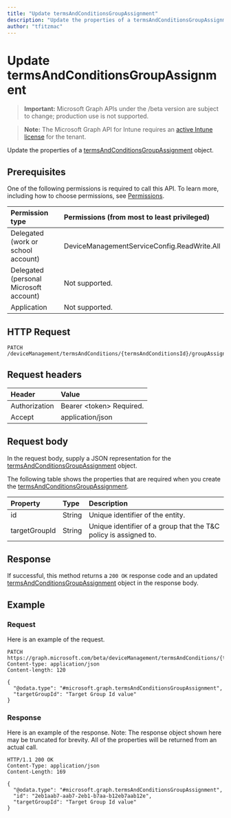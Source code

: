 ```yaml
---
title: "Update termsAndConditionsGroupAssignment"
description: "Update the properties of a termsAndConditionsGroupAssignment object."
author: "tfitzmac"
---
```


# Update termsAndConditionsGroupAssignment

> **Important:** Microsoft Graph APIs under the /beta version are subject to change; production use is not supported.

> **Note:** The Microsoft Graph API for Intune requires an [active Intune license](https://go.microsoft.com/fwlink/?linkid=839381) for the tenant.

Update the properties of a [termsAndConditionsGroupAssignment](../resources/intune-companyterms-termsandconditionsgroupassignment.md) object.

## Prerequisites
One of the following permissions is required to call this API. To learn more, including how to choose permissions, see [Permissions](/concepts/permissions-reference.md).

|Permission type|Permissions (from most to least privileged)|
|:---|:---|
|Delegated (work or school account)|DeviceManagementServiceConfig.ReadWrite.All|
|Delegated (personal Microsoft account)|Not supported.|
|Application|Not supported.|

## HTTP Request
<!-- {
  "blockType": "ignored"
}
-->
``` http
PATCH /deviceManagement/termsAndConditions/{termsAndConditionsId}/groupAssignments/{termsAndConditionsGroupAssignmentId}
```

## Request headers
|Header|Value|
|:---|:---|
|Authorization|Bearer &lt;token&gt; Required.|
|Accept|application/json|

## Request body
In the request body, supply a JSON representation for the [termsAndConditionsGroupAssignment](../resources/intune-companyterms-termsandconditionsgroupassignment.md) object.

The following table shows the properties that are required when you create the [termsAndConditionsGroupAssignment](../resources/intune-companyterms-termsandconditionsgroupassignment.md).

|Property|Type|Description|
|:---|:---|:---|
|id|String|Unique identifier of the entity.|
|targetGroupId|String|Unique identifier of a group that the T&C policy is assigned to.|



## Response
If successful, this method returns a `200 OK` response code and an updated [termsAndConditionsGroupAssignment](../resources/intune-companyterms-termsandconditionsgroupassignment.md) object in the response body.

## Example

### Request
Here is an example of the request.
``` http
PATCH https://graph.microsoft.com/beta/deviceManagement/termsAndConditions/{termsAndConditionsId}/groupAssignments/{termsAndConditionsGroupAssignmentId}
Content-type: application/json
Content-length: 120

{
  "@odata.type": "#microsoft.graph.termsAndConditionsGroupAssignment",
  "targetGroupId": "Target Group Id value"
}
```

### Response
Here is an example of the response. Note: The response object shown here may be truncated for brevity. All of the properties will be returned from an actual call.
``` http
HTTP/1.1 200 OK
Content-Type: application/json
Content-Length: 169

{
  "@odata.type": "#microsoft.graph.termsAndConditionsGroupAssignment",
  "id": "2eb1aab7-aab7-2eb1-b7aa-b12eb7aab12e",
  "targetGroupId": "Target Group Id value"
}
```



